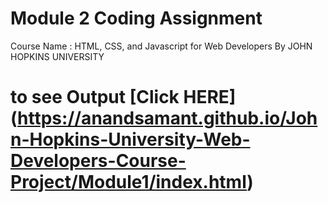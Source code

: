 # Module 2 Coding Assignment

Course Name : HTML, CSS, and Javascript for Web Developers By JOHN HOPKINS UNIVERSITY

# to see Output [Click HERE] (https://anandsamant.github.io/John-Hopkins-University-Web-Developers-Course-Project/Module1/index.html)

